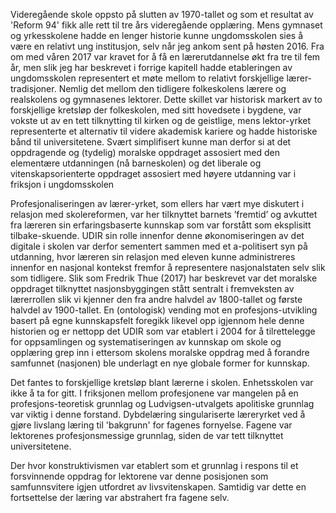 
Videregående skole oppsto på slutten av 1970-tallet og som et resultat av 'Reform 94' fikk alle rett til tre års videregående opplæring. Mens gymnaset og yrkesskolene hadde en lenger historie kunne ungdomsskolen sies å være en relativt ung institusjon, selv når jeg ankom sent på høsten 2016. Fra om med våren 2017 var kravet for å få en lærerutdannelse økt fra tre til fem år, men slik jeg har beskrevet i forrige kapitell hadde etableringen av ungdomsskolen representert et møte mellom to relativt forskjellige lærer-tradisjoner. Nemlig det mellom den tidligere folkeskolens lærere og realskolens og gymnasenes lektorer. Dette skillet var historisk markert av to forskjellige kretsløp der folkeskolen, med sitt hovedsete i bygdene, var vokste ut av en tett tilknytting til kirken og de geistlige, mens lektor-yrket representerte et alternativ til videre akademisk kariere og hadde historiske bånd til universitetene. Svært simplifisert kunne man derfor si at det oppdragende og (tydelig) moralske oppdraget assosiert med den elementære utdanningen (nå barneskolen) og det liberale og vitenskapsorienterte oppdraget assosiert med høyere utdanning var i friksjon i ungdomsskolen


Profesjonaliseringen av lærer-yrket, som ellers har vært mye diskutert i relasjon med skolereformen, var her tilknyttet barnets ’fremtid’ og avkuttet fra læreren sin erfaringsbaserte kunnskap som var forstått som eksplisitt tilbake-skuende. UDIR sin rolle innenfor denne økonomiseringen av det digitale i skolen var derfor sementert sammen med et a-politisert syn på utdanning, hvor læreren sin relasjon med eleven kunne administreres innenfor en nasjonal kontekst fremfor å representere nasjonalstaten selv slik som tidligere. Slik som Fredrik Thue (2017) har beskrevet var det moralske oppdraget tilknyttet nasjonsbyggingen stått sentralt i fremveksten av lærerrollen slik vi kjenner den fra andre halvdel av 1800-tallet og første halvdel av 1900-tallet. En (ontologisk) vending mot en profesjons-utvikling basert på egne kunnskapsfelt foregikk likevel opp igjennom hele denne historien og er nettopp det UDIR som var etablert i 2004 for å tilrettelegge for oppsamlingen og systematiseringen av kunnskap om skole og opplæring grep inn i ettersom skolens moralske oppdrag med å forandre samfunnet (nasjonen) ble underlagt en nye globale former for kunnskap.


Det fantes to forskjellige kretsløp blant lærerne i skolen. Enhetsskolen var ikke å ta for gitt. I friksjonen mellom profesjonene var mangelen på en profesjons-teoretisk grunnlag og Ludvigsen-utvalgets apolitiske grunnlag var viktig i denne forstand. Dybdelæring singulariserte læreryrket ved å gjøre livslang læring til 'bakgrunn' for fagenes fornyelse. Fagene var lektorenes profesjonsmessige grunnlag, siden de var tett tilknyttet universitetene.

Der hvor konstruktivismen var etablert som et grunnlag i respons til et forsvinnende oppdrag for lektorene var denne posisjonen som samfunnsvitere igjen utfordret av livsvitenskapen. Samtidig var dette en fortsettelse der læring var abstrahert fra fagene selv.
